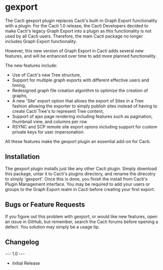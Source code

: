 # gexport

The Cacti gexport plugin replaces Cacti's built-in Graph Export functionality with a plugin.  For the Cacti 1.0 release, the Cacti Developers decided to make Cacti's legacy Graph Export into a plugin as this functionality is not used by all Cacti users.  Therefore, the main Cacti package no longer includes Graph Export functionality.

However, this new version of Graph Export in Cacti adds several new features, and will be enhanced over time to add more planned functionality.

The new features include:

* Use of Cacti's new Tree structure, 
* Support for multiple graph exports with different effective users and timing,
* Redesigned graph file creation algorithm to optimize the creation of graphs, 
* A new 'Site' export option that allows the export of Sites in a Tree fashion allowing the exporter to simply publish sites instead of having to create Cacti Tree's to represent Tree content,
* Support of ajax page rendering including features such as pagination, thumbnail view, and columns per row
* RSYNC and SCP remote site export opions including support for custom private keys for user impersonation.

All these features make the gexport plugin an essential add-on for Cacti.

## Installation

The gexport plugin installs just like any other Cacti plugin.  Simply download this package, untar it to Cacti's plugins directory, and rename the direcotry to simply 'gexport'.  Once this is done, you finish the install from Cacti's Plugin Management interface.  You may be required to add your users or groups to the Graph Export realm in Cacti before creating your first export.
  
## Bugs or Feature Requests
   
If you figure out this problem with gexport, or would like new features, open an issue in GitHub, but remember, search the Cacti forums before opening a defect.  You solution may simply be a usage tip.

## Changelog

--- 1.0 ---
* Initial Release
